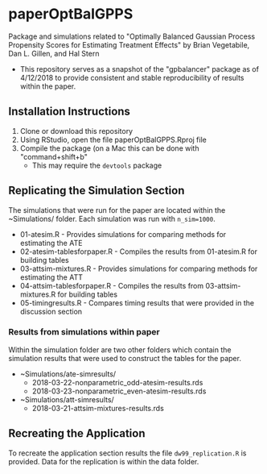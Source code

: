 # paperOptBalGPPS
Package and simulations related to "Optimally Balanced Gaussian Process Propensity Scores for Estimating Treatment Effects" by Brian Vegetabile, Dan L. Gillen, and Hal Stern

- This repository serves as a snapshot of the "gpbalancer" package as of 4/12/2018 to provide consistent and stable reproducibility of results within the paper.  

## Installation Instructions

1. Clone or download this repository
2. Using RStudio, open the file paperOptBalGPPS.Rproj file
3. Compile the package (on a Mac this can be done with "command+shift+b"
    - This may require the `devtools` package

## Replicating the Simulation Section

The simulations that were run for the paper are located within the ~Simulations/ folder.  Each simulation was run with `n_sim=1000`.

- 01-atesim.R - Provides simulations for comparing methods for estimating the ATE
- 02-atesim-tablesforpaper.R - Compiles the results from 01-atesim.R for building tables
- 03-attsim-mixtures.R - Provides simulations for comparing methods for estimating the ATT
- 04-attsim-tablesforpaper.R - Compiles the results from 03-attsim-mixtures.R for building tables
- 05-timingresults.R - Compares timing results that were provided in the discussion section

### Results from simulations within paper

Within the simulation folder are two other folders which contain the simulation results that were used to construct the tables for the paper.

 - ~Simulations/ate-simresults/
     - 2018-03-22-nonparametric_odd-atesim-results.rds
     - 2018-03-23-nonparametric_even-atesim-results.rds
 - ~Simulations/att-simresults/
     - 2018-03-21-attsim-mixtures-results.rds

## Recreating the Application

To recreate the application section results the file `dw99_replication.R` is provided.  Data for the replication is within the data folder. 
